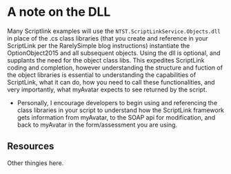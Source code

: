 # A note on the DLL

Many Scriptlink examples will use the `NTST.ScriptLinkService.Objects.dll` in place of the .cs class libraries (that you create and reference in your ScriptLink per the RarelySimple blog instructions) instantiate the OptionObject2015 and all subsequent objects. Using the dll is optional, and supplants the need for the object class libs. This expedites ScriptLink coding and completion, however understanding the structure and fuction of the object libraries is essential to understanding the capabilities of ScriptLink, what it can do, how you need to call these functionalities, and very importantly, what myAvatar expects to see returned by the script.

- Personally, I encourage developers to begin using and referencing the class libraries in your script to understand how the ScriptLink framework gets information from myAvatar, to the SOAP api for modification, and back to myAvatar in the form/assessment you are using.

## Resources

Other thingies here.
